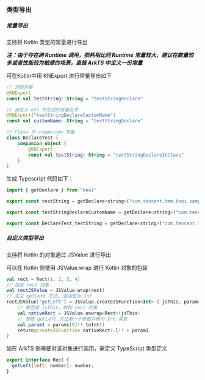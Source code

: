 ### 类型导出

##### 常量导出

支持将 Kotlin 类型的常量进行导出

***注：由于存在跨 Runtime 调用，损耗相比同 Runtime 常量较大，建议在数量较多或者性能较为敏感的场景，直接 ArkTS 中定义一份常量***

可在Kotlin中用 KNExport 进行常量导出如下

```kotlin
// 顶层常量
@KNExport
const val testString: String = "testStringDeclare"

// 自定义 ets 中生成的常量名字
@KNExport("testStringDeclareCustomName")
const val customName: String = "testStringDeclare"

// Class 中 companion 常量
class DeclareTest {
    companion object {
        @KNExport
        const val testString: String = "testStringDeclareInClass"
    }
}
```

生成 Typescript 代码如下：

```javascript
import { getDeclare } from "knoi"

export const testString = getDeclare<string>("com.tencent.tmm.knoi.sample.testString")

export const testStringDeclareCustomName = getDeclare<string>("com.tencent.tmm.knoi.sample.customName")

export const DeclareTest_testString = getDeclare<string>("com.tencent.tmm.knoi.sample.DeclareTest.testString")

```

##### 自定义类型导出

支持将 Kotlin 的对象通过 JSValue 进行导出

可以在 Kotlin 侧使用 JSValue.wrap 进行 Kotlin 对象的包装

```kotlin
val rect = Rect(1, 2, 3, 4)
// 包装 rect 对象
val rectJSValue = JSValue.wrap(rect)
// 定义 getLeft 方法, 返回值为 Int
rectJSValue["getLeft"] = JSValue.createJSFunction<Int> { jsThis, params ->
    // 解包装 jsThis，取到 rect 对象
    val nativeRect = JSValue.unwrap<Rect>(jsThis)
    // 获取 getLeft 方法第一个参数并转为 Int 类型
    val param1 = params[0]!!.toInt()
    return@createJSFunction nativeRect?.l!! + param1
}
```

如在 ArkTS 侧需要对该对象进行调用，需定义 TypeScript 类型定义
```javascript
export interface Rect {
  getLeft(left: number): number;
}
```
